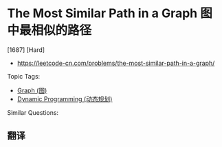 # The Most Similar Path in a Graph 图中最相似的路径

[1687] [Hard]

- https://leetcode-cn.com/problems/the-most-similar-path-in-a-graph/

Topic Tags:

- [Graph (图)](https://leetcode-cn.com/tag/graph/)
- [Dynamic Programming (动态规划)](https://leetcode-cn.com/tag/dynamic-programming/)

Similar Questions:

## 翻译
